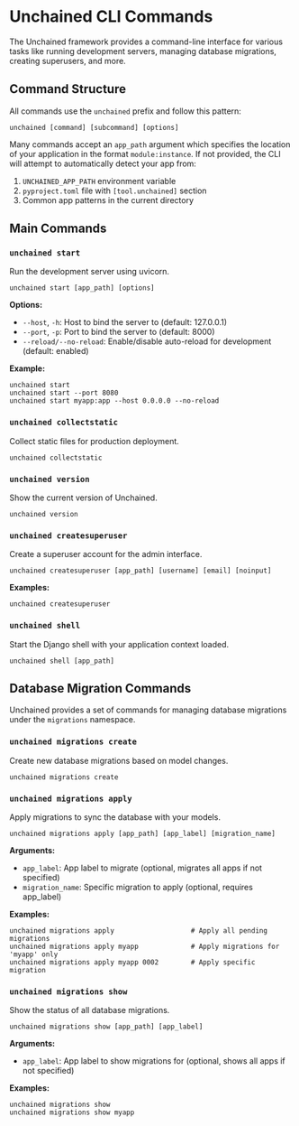 # Unchained CLI Commands

The Unchained framework provides a command-line interface for various tasks like running development servers, managing database migrations, creating superusers, and more.

## Command Structure

All commands use the `unchained` prefix and follow this pattern:

```
unchained [command] [subcommand] [options]
```

Many commands accept an `app_path` argument which specifies the location of your application in the format `module:instance`. If not provided, the CLI will attempt to automatically detect your app from:

1. `UNCHAINED_APP_PATH` environment variable
2. `pyproject.toml` file with `[tool.unchained]` section
3. Common app patterns in the current directory

## Main Commands

### `unchained start`

Run the development server using uvicorn.

```
unchained start [app_path] [options]
```

**Options:**
- `--host`, `-h`: Host to bind the server to (default: 127.0.0.1)
- `--port`, `-p`: Port to bind the server to (default: 8000)
- `--reload/--no-reload`: Enable/disable auto-reload for development (default: enabled)

**Example:**
```
unchained start
unchained start --port 8080
unchained start myapp:app --host 0.0.0.0 --no-reload
```

### `unchained collectstatic`

Collect static files for production deployment.

```
unchained collectstatic
```

### `unchained version`

Show the current version of Unchained.

```
unchained version
```

### `unchained createsuperuser`

Create a superuser account for the admin interface.

```
unchained createsuperuser [app_path] [username] [email] [noinput]
```

**Examples:**
```
unchained createsuperuser
```

### `unchained shell`

Start the Django shell with your application context loaded.

```
unchained shell [app_path]
```

## Database Migration Commands

Unchained provides a set of commands for managing database migrations under the `migrations` namespace.

### `unchained migrations create`

Create new database migrations based on model changes.

```
unchained migrations create 
```


### `unchained migrations apply`

Apply migrations to sync the database with your models.

```
unchained migrations apply [app_path] [app_label] [migration_name]
```

**Arguments:**
- `app_label`: App label to migrate (optional, migrates all apps if not specified)
- `migration_name`: Specific migration to apply (optional, requires app_label)

**Examples:**
```
unchained migrations apply                   # Apply all pending migrations
unchained migrations apply myapp             # Apply migrations for 'myapp' only
unchained migrations apply myapp 0002        # Apply specific migration
```

### `unchained migrations show`

Show the status of all database migrations.

```
unchained migrations show [app_path] [app_label]
```

**Arguments:**
- `app_label`: App label to show migrations for (optional, shows all apps if not specified)

**Examples:**
```
unchained migrations show
unchained migrations show myapp
```
